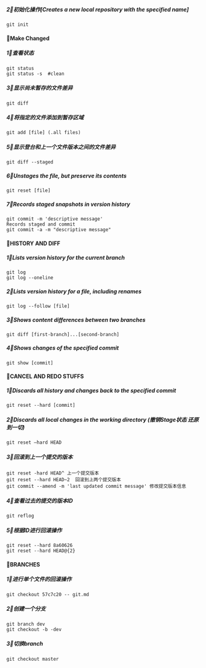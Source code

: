 



#####   2⃣️初始化操作[Creates a new local repository with the specified name]
```shell
git init 
```


#### 👋Make Changed

#####   1⃣️查看状态
```shell
git status 
git status -s  #clean
```
#####   3⃣️显示尚未暂存的文件差异
```shell
git diff
```
#####   4⃣️将指定的文件添加到暂存区域
```shell
git add [file] (.all files)
```

#####  5⃣️显示登台和上一个文件版本之间的文件差异
```shell
git diff --staged
```

#####  6⃣️Unstages the file, but preserve its contents
```shell
git reset [file]
```

##### 7⃣️Records staged snapshots in version history
```shell
git commit -m 'descriptive message'
Records staged and commit
git commit -a -m "descriptive message" 
```
#### 👋HISTORY AND DIFF
#####  1⃣️Lists version history for the current branch
```shell
git log 
git log --oneline 
```
#####  2⃣Lists version history for a file, including renames
```shell
git log --follow [file]
```
#####  3⃣️Shows content differences between two branches
```shell
git diff [first-branch]...[second-branch]
```
#####  4⃣️Shows changes of the specified commit
```shell
git show [commit]
```

####  👋CANCEL AND REDO STUFFS
#####  1⃣️Discards all history and changes back to the specified commit
```shell
git reset --hard [commit]
```
#####  2⃣️Discards all local changes in the working directory (撤销Stage状态 还原到一切)
```shell
git reset –hard HEAD
```
#####  3⃣️回滚到上一个提交的版本
```shell
git reset -hard HEAD^ 上一个提交版本
git reset --hard HEAD~2  回滚到上两个提交版本
git commit --amend -m 'last updated commit message' 修改提交版本信息
```
#####   4⃣️查看过去的提交的版本ID 
```shell
git reflog
```
#####   5⃣️根据ID进行回滚操作
```shell
git reset --hard 8a60626
git reset --hard HEAD@{2}
```
####     👋BRANCHES
#####    1⃣️️进行单个文件的回滚操作
```shell
git checkout 57c7c20 -- git.md 
```

#####   2⃣️创建一个分支
```shell
git branch dev
git checkout -b -dev
```

#####   3⃣️切换branch
```shell
git checkout master
```








